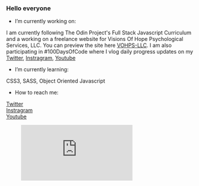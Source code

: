### Hello everyone

- I’m currently working on:

I am currently following The Odin Project's Full Stack Javascript Curriculum and a working on a freelance website for Visions Of Hope Psychological Services, LLC. You can preview the site here [VOHPS-LLC](https://artsycoder533.github.io/VOHPS-LLC/).  I am also participating in #100DaysOfCode where I vlog daily progress updates on my [Twitter](https://twitter.com/artsycoder533), 
[Instragram](https://www.instagram.com/artsycoder533/), 
[Youtube](https://www.youtube.com/playlist?list=PL2WqH02famSWb--s57DF9esI-rVUCcilS) 

- I’m currently learning:

CSS3, SASS, Object Oriented Javascript

- How to reach me: 

[Twitter](https://twitter.com/artsycoder533)  
[Instragram](https://www.instagram.com/artsycoder533/)  
[Youtube](https://www.youtube.com/channel/UCOGjYAACGwNLzYcTpXnvZ_Q)

<figure><embed src="https://wakatime.com/share/@artsycoder533/612f27d3-84f1-477d-ab3c-c6cce062943e.svg"></embed></figure>

